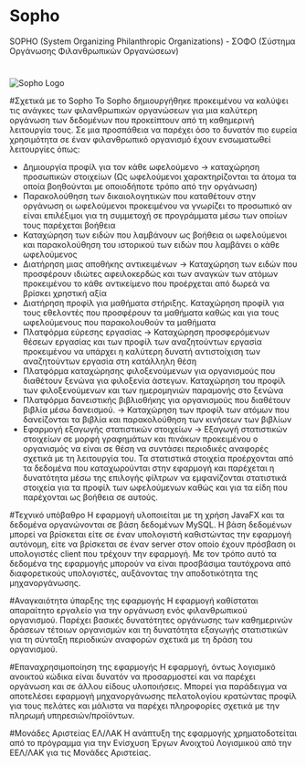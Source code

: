 # Sopho
SOPHO (System Organizing Philanthropic Organizations) - ΣΟΦΟ (Σύστημα Οργάνωσης Φιλανθρωπικών Οργανώσεων) 
#
![Sopho Logo](http://i.imgur.com/Gfd5DyL.png)

#Σχετικά με το Sopho
To Sopho δημιουργήθηκε προκειμένου να καλύψει τις ανάγκες των φιλανθρωπικών οργανώσεων για μια καλύτερη 
οργάνωση των δεδομένων που προκείπτουν από τη καθημερινή λειτουργία τους.
Σε μια προσπάθεια να παρέχει όσο το δυνατόν πιο ευρεία χρησιμότητα σε έναν φιλανθρωπικό οργανισμό έχουν ενσωματωθεί λειτουργίες όπως:
* Δημιουργία προφίλ για τον κάθε ωφελούμενο -> καταχώρηση προσωπικών στοιχείων (Ως ωφελούμενοι χαρακτηρίζονται τα άτομα τα οποία βοηθούνται με οποιοδήποτε τρόπο από την οργάνωση)
* Παρακολούθηση των δικαιολογητικών που καταθέτουν στην οργάνωση οι ωφελούμενοι προκειμένου να γνωρίζει το προσωπικό αν είναι επιλέξιμοι για τη συμμετοχή σε προγράμματα μέσω των οποίων τους παρέχεται βοήθεια
* Καταχώρηση των ειδών που λαμβάνουν ως βοήθεια οι ωφελούμενοι και παρακολούθηση του ιστορικού των ειδών που λαμβάνει ο κάθε ωφελούμενος
* Διατήρηση μιας αποθήκης αντικειμένων -> Καταχώρηση των ειδών που προσφέρουν ιδιώτες αφειλοκερδώς και των αναγκών των ατόμων προκειμένου το κάθε αντικείμενο που προέρχεται από δωρεά να βρίσκει χρηστική αξία
* Διατήρηση προφίλ για μαθήματα στήριξης. Καταχώρηση προφίλ για τους εθελοντές που προσφέρουν τα μαθήματα καθώς και για τους ωφελούμενους που παρακολουθούν τα μαθήματα
* Πλατφόρμα εύρεσης εργασίας -> Καταχώρηση προσφερόμενων θέσεων εργασίας και των προφίλ των αναζητούντων εργασία προκειμένου να υπάρχει η καλύτερη δυνατή αντιστοίχιση των αναζητούντων εργασία στη κατάλληλη θέση
* Πλατφόρμα καταχώρησης φιλοξενούμενων για οργανισμούς που διαθέτουν ξενώνα για φιλοξενία άστεγων. Καταχώρηση του προφίλ των φιλοξενούμενων και των ημερομηνιών παραμονής στο ξενώνα
* Πλατφόρμα δανειστικής βιβλιοθήκης για οργανισμούς που διαθέτουν βιβλία μέσω δανεισμού. -> Καταχώρηση των προφίλ των ατόμων που δανείζονται τα βιβλία και παρακολούθηση των κινήσεων των βιβλίων
* Εφαρμογή εξαγωγής στατιστικών στοιχείων -> Εξαγωγή στατιστικών στοιχείων σε μορφή γραφημάτων και πινάκων προκειμένου ο οργανισμός να είναι σε θέση να συντάσει περιοδικές αναφορές σχετικά με τη λειτουργία του. Τα στατιστικά στοιχεία προέρχονται από τα δεδομένα που καταχωρούνται στην εφαρμογή και παρέχεται η δυνατότητα μέσω της επιλογής φίλτρων να εμφανίζονται στατιστικά στοιχεία για τα προφίλ των ωφελούμενων καθώς και για τα είδη που παρέχονται ως βοήθεια σε αυτούς.

#Τεχνικό υπόβαθρο
Η εφαρμογή υλοποιείται με τη χρήση JavaFX και τα δεδομένα οργανώνονται σε βάση δεδομένων MySQL. Η βάση δεδομένων μπορεί να βρίσκεται είτε σε έναν υπολογιστή καθιστώντας την εφαρμογή αυτόνομη, είτε να βρίσκεται σε έναν server στον οποίο έχουν πρόσβαση οι υπολογιστές client που τρέχουν την εφαρμογή. Με τον τρόπο αυτό τα δεδομένα της εφαρμογής μπορούν να είναι προσβάσιμα ταυτόχρονα από διαφορετικούς υπολογιστές, αυξάνοντας την αποδοτικότητα της μηχανοργάνωσης.

#Αναγκαιότητα ύπαρξης της εφαρμογής
Η εφαρμογή καθίσταται απαραίτητο εργαλείο για την οργάνωση ενός φιλανθρωπικού οργανισμού. Παρέχει βασικές δυνατότητες οργάνωσης των καθημερινών δράσεων τέτοιων οργανισμών και τη δυνατότητα εξαγωγής στατιστικών για τη σύνταξη περιοδικών αναφορών σχετικά με τη δράση του οργανισμού.

#Επαναχρησιμοποίηση της εφαρμογής
Η εφαρμογή, όντως λογισμικό ανοικτού κώδικα είναι δυνατόν να προσαρμοστεί και να παρέχει οργάνωση και σε άλλου είδους υλοποιήσεις. Μπορεί για παράδειγμα να αποτελέσει εφαρμογή μηχανοργάνωσης πελατολογίου κρατώντας προφίλ για τους πελάτες και μάλιστα να παρέχει πληροφορίες σχετικά με την πληρωμή υπηρεσιών/προϊόντων.

#Μονάδες Αριστείας ΕΛ/ΛΑΚ
Η ανάπτυξη της εφαρμογής χρηματοδοτείται από το πρόγραμμα για την Ενίσχυση Έργων Ανοιχτού Λογισμικού από την ΕΕΛ/ΛΑΚ για τις Μονάδες Αριστείας.
